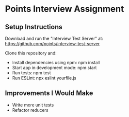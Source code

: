 # Points Interview Assignment

## Setup Instructions

Download and run the "Interview Test Server" at: https://github.com/points/interview-test-server

Clone this repository and: 
* Install dependencies using npm: npm install
* Start app in development mode: npm start
* Run tests: npm test
* Run ESLint: npx eslint yourfile.js

## Improvements I Would Make

* Write more unit tests
* Refactor reducers